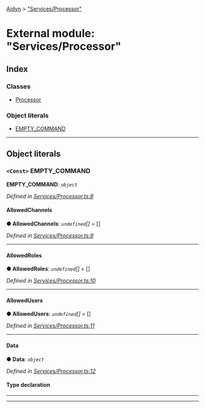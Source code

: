 [Aidyn](../README.md) > ["Services/Processor"](../modules/_services_processor_.md)

# External module: "Services/Processor"

## Index

### Classes

* [Processor](../classes/_services_processor_.processor.md)

### Object literals

* [EMPTY_COMMAND](_services_processor_.md#empty_command)

---

## Object literals

<a id="empty_command"></a>

### `<Const>` EMPTY_COMMAND

**EMPTY_COMMAND**: *`object`*

*Defined in [Services/Processor.ts:8](https://github.com/PaulEndri/aidyn/blob/a12a15f/src/Services/Processor.ts#L8)*

<a id="empty_command.allowedchannels"></a>

####  AllowedChannels

**● AllowedChannels**: *`undefined`[]* =  []

*Defined in [Services/Processor.ts:9](https://github.com/PaulEndri/aidyn/blob/a12a15f/src/Services/Processor.ts#L9)*

___
<a id="empty_command.allowedroles"></a>

####  AllowedRoles

**● AllowedRoles**: *`undefined`[]* =  []

*Defined in [Services/Processor.ts:10](https://github.com/PaulEndri/aidyn/blob/a12a15f/src/Services/Processor.ts#L10)*

___
<a id="empty_command.allowedusers"></a>

####  AllowedUsers

**● AllowedUsers**: *`undefined`[]* =  []

*Defined in [Services/Processor.ts:11](https://github.com/PaulEndri/aidyn/blob/a12a15f/src/Services/Processor.ts#L11)*

___
<a id="empty_command.data"></a>

####  Data

**● Data**: *`object`*

*Defined in [Services/Processor.ts:12](https://github.com/PaulEndri/aidyn/blob/a12a15f/src/Services/Processor.ts#L12)*

#### Type declaration

___

___

